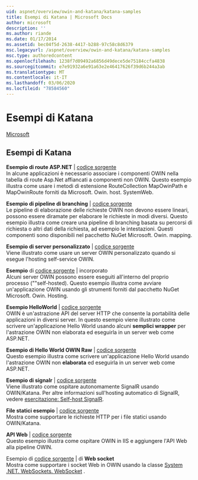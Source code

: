 ```yaml
---
uid: aspnet/overview/owin-and-katana/katana-samples
title: Esempi di Katana | Microsoft Docs
author: microsoft
description: ''
ms.author: riande
ms.date: 01/17/2014
ms.assetid: bec04f5d-2638-4417-b288-97c58c8d6379
msc.legacyurl: /aspnet/overview/owin-and-katana/katana-samples
msc.type: authoredcontent
ms.openlocfilehash: 1238f7d09492a6856d49dece5de75184ccfa4838
ms.sourcegitcommit: e7e91932a6e91a63e2e46417626f39d6b244a3ab
ms.translationtype: MT
ms.contentlocale: it-IT
ms.lasthandoff: 03/06/2020
ms.locfileid: "78584560"
---
```

# <a name="katana-samples"></a>Esempi di Katana

[Microsoft](https://github.com/microsoft)

## <a name="katana-samples"></a>Esempi di Katana

**Esempio di route ASP.NET** | [codice sorgente](https://github.com/aspnet/samples/tree/master/samples/aspnet/Katana/AspNetRoutes)  
In alcune applicazioni è necessario associare i componenti OWIN nella tabella di route Asp.Net affiancati a componenti non OWIN. Questo esempio illustra come usare i metodi di estensione RouteCollection MapOwinPath e MapOwinRoute forniti da Microsoft. Owin. host. SystemWeb.

**Esempio di pipeline di branching** | [codice sorgente](https://github.com/aspnet/samples/tree/master/samples/aspnet/Katana/BranchingPipelines)  
Le pipeline di elaborazione delle richieste OWIN non devono essere lineari, possono essere diramate per elaborare le richieste in modi diversi. Questo esempio illustra come creare una pipeline di branching basata su percorsi di richiesta o altri dati della richiesta, ad esempio le intestazioni. Questi componenti sono disponibili nel pacchetto NuGet Microsoft. Owin. mapping.

**Esempio di server personalizzato** | [codice sorgente](https://github.com/aspnet/samples/tree/master/samples/aspnet/Katana/CustomServer)   
Viene illustrato come usare un server OWIN personalizzato quando si esegue l'hosting self-service OWIN.

**Esempio** di [codice sorgente](https://github.com/aspnet/samples/tree/master/samples/aspnet/Katana/Embedded) | incorporato  
Alcuni server OWIN possono essere eseguiti all'interno del proprio processo (&quot;&quot;self-hosted). Questo esempio illustra come avviare un'applicazione OWIN usando gli strumenti forniti dal pacchetto NuGet Microsoft. Owin. Hosting.

**Esempio HelloWorld** | [codice sorgente](https://github.com/aspnet/samples/tree/master/samples/aspnet/Katana/HelloWorld)  
OWIN è un'astrazione API del server HTTP che consente la portabilità delle applicazioni in diversi server. In questo esempio viene illustrato come scrivere un'applicazione Hello World usando alcuni **semplici wrapper** per l'astrazione OWIN non elaborata ed eseguirla in un server web come ASP.NET.

**Esempio di Hello World OWIN Raw** | [codice sorgente](https://github.com/aspnet/samples/tree/master/samples/aspnet/Katana/HelloWorldRawOwin)  
Questo esempio illustra come scrivere un'applicazione Hello World usando l'astrazione OWIN non **elaborata** ed eseguirla in un server web come ASP.NET.

**Esempio di signalr** | [codice sorgente](https://github.com/aspnet/samples/tree/master/samples/aspnet/Katana/SignalR)  
Viene illustrato come ospitare autonomamente SignalR usando OWIN/Katana. Per altre informazioni sull'hosting automatico di SignalR, vedere [esercitazione: Self-host SignalR](../../../signalr/overview/deployment/tutorial-signalr-self-host.md).

**File statici esempio** | [codice sorgente](https://github.com/aspnet/samples/tree/master/samples/aspnet/Katana/StaticFilesSample)   
Mostra come supportare le richieste HTTP per i file statici usando OWIN/Katana.

**API Web** | [codice sorgente](https://github.com/aspnet/samples/tree/master/samples/aspnet/Katana/WebApi)   
Questo esempio illustra come ospitare OWIN in IIS e aggiungere l'API Web alla pipeline OWIN.

Esempio di [codice sorgente](https://github.com/aspnet/samples/tree/master/samples/aspnet/Katana/WebSocketSample) | di **Web socket**   
Mostra come supportare i socket Web in OWIN usando la classe [System .NET. WebSockets. WebSocket](https://msdn.microsoft.com/library/system.net.websockets.websocket(v=vs.110).aspx) .
